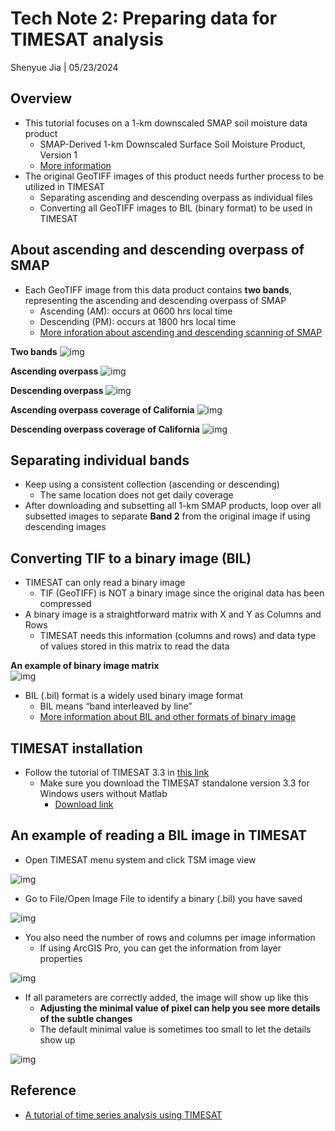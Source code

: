 # Tech Note 2: Preparing data for TIMESAT analysis

Shenyue Jia | 05/23/2024

## Overview

- This tutorial focuses on a 1-km downscaled SMAP soil moisture data product
  - SMAP-Derived 1-km Downscaled Surface Soil Moisture Product, Version 1
  - [More information](https://nsidc.org/data/nsidc-0779/versions/1)
- The original GeoTIFF images of this product needs further process to be utilized in TIMESAT
  - Separating ascending and descending overpass as individual files
  - Converting all GeoTIFF images to BIL (binary format) to be used in TIMESAT

## About ascending and descending overpass of SMAP
- Each GeoTIFF image from this data product contains **two bands**, representing the ascending and descending overpass of SMAP
  - Ascending (AM): occurs at 0600 hrs local time 
  - Descending (PM): occurs at 1800 hrs local time 
  - [More inforation about ascending and descending scanning of SMAP](https://smap.jpl.nasa.gov/data/)

**Two bands**
![img](https://github.com/jiashenyue/soil-moisture-analysis-tech-notes/blob/main/pics/004-tech-note.png)

**Ascending overpass**
![img](https://github.com/jiashenyue/soil-moisture-analysis-tech-notes/blob/main/pics/005-tech-note.png)

**Descending overpass**
![img](https://github.com/jiashenyue/soil-moisture-analysis-tech-notes/blob/main/pics/006-tech-note.png)

**Ascending overpass coverage of California**
![img](https://github.com/jiashenyue/soil-moisture-analysis-tech-notes/blob/main/pics/008-tech-note.png)

**Descending overpass coverage of California**
![img](https://github.com/jiashenyue/soil-moisture-analysis-tech-notes/blob/main/pics/007-tech-note.png)

## Separating individual bands

- Keep using a consistent collection (ascending or descending)
  - The same location does not get daily coverage
- After downloading and subsetting all 1-km SMAP products, loop over all subsetted images to separate **Band 2** from the original image if using descending images

## Converting TIF to a binary image (BIL)

- TIMESAT can only read a binary image
  - TIF (GeoTIFF) is NOT a binary image since the original data has been compressed
- A binary image is a straightforward matrix with X and Y as Columns and Rows
  - TIMESAT needs this information (columns and rows) and data type of values stored in this matrix to read the data

**An example of binary image matrix**  
![img](https://github.com/jiashenyue/soil-moisture-analysis-tech-notes/blob/main/pics/009-tech-note.png)

- BIL (.bil) format is a widely used binary image format
  - BIL means “band interleaved by line”
  - [More information about BIL and other formats of binary image](https://desktop.arcgis.com/en/arcmap/latest/manage-data/raster-and-images/bil-bip-and-bsq-raster-files.htm)

## TIMESAT installation
- Follow the tutorial of TIMESAT 3.3 in [this link](https://web.nateko.lu.se/timesat/docs/TIMESAT33_SoftwareManual.pdf)
  - Make sure you download the TIMESAT standalone version 3.3 for Windows users without Matlab
    - [Download link](https://web.nateko.lu.se/timesat/timesat.asp?cat=4)

## An example of reading a BIL image in TIMESAT

- Open TIMESAT menu system and click TSM image view

![img](https://github.com/jiashenyue/soil-moisture-analysis-tech-notes/blob/main/pics/010-tech-note.png)

- Go to File/Open Image File to identify a binary (.bil) you have saved

![img](https://github.com/jiashenyue/soil-moisture-analysis-tech-notes/blob/main/pics/012-tech-note.png)

- You also need the number of rows and columns per image information
  - If using ArcGIS Pro, you can get the information from layer properties

![img](https://github.com/jiashenyue/soil-moisture-analysis-tech-notes/blob/main/pics/013-tech-note.png)

- If all parameters are correctly added, the image will show up like this
  - **Adjusting the minimal value of pixel can help you see more details of the subtle changes**
  - The default minimal value is sometimes too small to let the details show up

![img](https://github.com/jiashenyue/soil-moisture-analysis-tech-notes/blob/main/pics/011-tech-note.png)

## Reference
- [A tutorial of time series analysis using TIMESAT](https://datapartnership.org/syria-economic-monitor/notebooks/vegetation-conditions/Seasonality_Parameters_Data_Extraction.html)
